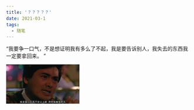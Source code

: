 ```yaml
---
title: '？？？？？'
date: 2021-03-1
tags:
  - 随笔
---
```

“我要争一口气，不是想证明我有多么了不起，我是要告诉别人，我失去的东西我一定要拿回来。 ”

<img style="width: 200px;" src="https://raw.githubusercontent.com/pomelo509/image01/master/5a39987925487659f4271d8af4e84f4.png" />
